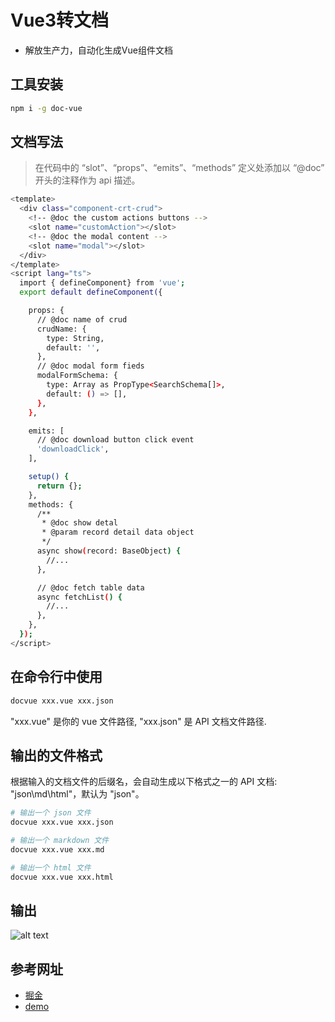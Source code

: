 <!--
 * @Author: xx1czj 306205161@qq.com
 * @Date: 2024-03-25 12:55:11
 * @LastEditors: xx1czj 306205161@qq.com
 * @LastEditTime: 2024-03-25 14:10:14
 * @FilePath: /ReviewNotes/md/vueToDocs.md
 * @Description: 自动化生成Vue组件文档
-->
# Vue3转文档
- 解放生产力，自动化生成Vue组件文档
## 工具安装
``` bash 
npm i -g doc-vue
```

## 文档写法
> 在代码中的 “slot”、“props”、“emits”、“methods” 定义处添加以 “@doc” 开头的注释作为 api 描述。

``` bash
<template>
  <div class="component-crt-crud">
    <!-- @doc the custom actions buttons -->
    <slot name="customAction"></slot>
    <!-- @doc the modal content -->
    <slot name="modal"></slot>
  </div>
</template>
<script lang="ts">
  import { defineComponent} from 'vue';
  export default defineComponent({

    props: {
      // @doc name of crud
      crudName: {
        type: String,
        default: '',
      },
      // @doc modal form fieds
      modalFormSchema: {
        type: Array as PropType<SearchSchema[]>,
        default: () => [],
      },
    },

    emits: [
      // @doc download button click event
      'downloadClick',
    ],

    setup() {
      return {};
    },
    methods: {
      /**
       * @doc show detal 
       * @param record detail data object
       */
      async show(record: BaseObject) {
        //...
      },

      // @doc fetch table data 
      async fetchList() {
        //...
      },
    },
  });
</script>
```

## 在命令行中使用
``` bash
docvue xxx.vue xxx.json
```
"xxx.vue" 是你的 vue 文件路径, "xxx.json" 是 API 文档文件路径.

## 输出的文件格式
根据输入的文档文件的后缀名，会自动生成以下格式之一的 API 文档: "json\md\html"，默认为 "json"。
``` bash
# 输出一个 json 文件
docvue xxx.vue xxx.json

# 输出一个 markdown 文件
docvue xxx.vue xxx.md

# 输出一个 html 文件
docvue xxx.vue xxx.html
```
## 输出
![alt text](imgs/vueToMark.png)
## 参考网址
- [掘金](https://juejin.cn/post/7062982843864973343)
- [demo](https://github.com/annnhan/doc-vue/blob/main/demo/b.md)